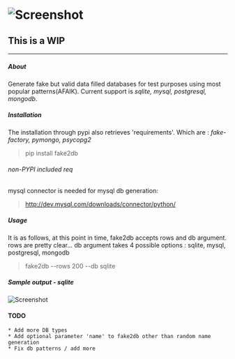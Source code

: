 ![Screenshot](https://raw.github.com/emirozer/fake2db/master/docs/fake2db_logo_screenshot.png)
===========
This is a WIP
------
***
##### About

Generate fake but valid data filled databases for test purposes using most popular patterns(AFAIK).
Current support is *sqlite, mysql, postgresql, mongodb*.

##### Installation

The installation through pypi also retrieves 'requirements'.
Which are : *fake-factory, pymongo, psycopg2*
> pip install fake2db

###### non-PYPI included req

mysql connector is needed for mysql db generation:
> http://dev.mysql.com/downloads/connector/python/


##### Usage

It is as follows, at this point in time, fake2db accepts rows and db argument.
rows are pretty clear...
db argument takes 4 possible options : sqlite, mysql, postgresql, mongodb

> fake2db --rows 200 --db sqlite


##### Sample output - sqlite
![Screenshot](https://raw.github.com/emirozer/fake2db/master/docs/fake2db_example_sqlite.png)


#### TODO
    * Add more DB types
    * Add optional parameter 'name' to fake2db other than random name generation
    * Fix db patterns / add more
